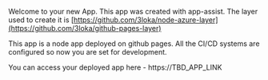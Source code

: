 Welcome to your new App. This app was created with app-assist. The layer used to create it is [https://github.com/3loka/node-azure-layer](https://github.com/3loka/github-pages-layer)

This app is a node app deployed on github pages. All the CI/CD systems are configured so now you are set for development. 

You can access your deployed app here - https://TBD_APP_LINK
